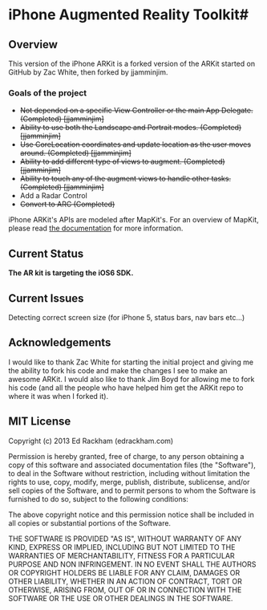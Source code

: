 # iPhone Augmented Reality Toolkit#

## Overview ##

This version of the iPhone ARKit is a forked version of the ARKit started on GitHub by Zac White, then forked by jjamminjim.  

### Goals of the project ###
* ~~Not depended on a specific View Controller or the main App Delegate. (Completed) [jjamminjim]~~
* ~~Ability to use both the Landscape and Portrait modes. (Completed) [jjamminjim]~~
* ~~Use CoreLocation coordinates and update location as the user moves around. (Completed) [jjamminjim]~~
* ~~Ability to add different type of views to augment. (Completed) [jjamminjim]~~
* ~~Ability to touch any of the augment views to handle other tasks. (Completed) [jjamminjim]~~
* Add a Radar Control
* ~~Convert to ARC (Completed)~~

iPhone ARKit's APIs are modeled after MapKit's. For an overview of MapKit, please read [the documentation](http://developer.apple.com/iphone/library/documentation/MapKit/Reference/MapKit_Framework_Reference/index.html) for more information.

## Current Status ##

**The AR kit is targeting the iOS6 SDK.**

## Current Issues ##
Detecting correct screen size (for iPhone 5, status bars, nav bars etc...)

## Acknowledgements ##
I would like to thank Zac White for starting the initial project and giving me the ability to fork his code and make the changes I see to make an awesome ARKit.
I would also like to thank Jim Boyd for allowing me to fork his code (and all the people who have helped him get the ARKit repo to where it was when I forked it).

## MIT License ##

Copyright (c) 2013 Ed Rackham (edrackham.com)

Permission is hereby granted, free of charge, to any person obtaining a copy
of this software and associated documentation files (the "Software"), to deal
in the Software without restriction, including without limitation the rights
to use, copy, modify, merge, publish, distribute, sublicense, and/or sell
copies of the Software, and to permit persons to whom the Software is
furnished to do so, subject to the following conditions:

The above copyright notice and this permission notice shall be included in
all copies or substantial portions of the Software.

THE SOFTWARE IS PROVIDED "AS IS", WITHOUT WARRANTY OF ANY KIND, EXPRESS OR
IMPLIED, INCLUDING BUT NOT LIMITED TO THE WARRANTIES OF MERCHANTABILITY,
FITNESS FOR A PARTICULAR PURPOSE AND NON INFRINGEMENT. IN NO EVENT SHALL THE
AUTHORS OR COPYRIGHT HOLDERS BE LIABLE FOR ANY CLAIM, DAMAGES OR OTHER
LIABILITY, WHETHER IN AN ACTION OF CONTRACT, TORT OR OTHERWISE, ARISING FROM,
OUT OF OR IN CONNECTION WITH THE SOFTWARE OR THE USE OR OTHER DEALINGS IN
THE SOFTWARE.